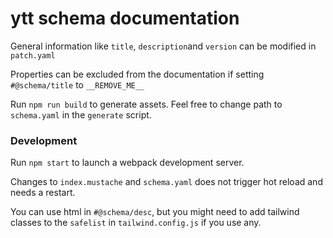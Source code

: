 # ytt schema documentation

General information like `title`, `description`and `version` can be modified in `patch.yaml`

Properties can be excluded from the documentation if setting `#@schema/title` to `__REMOVE_ME__`

Run `npm run build` to generate assets. Feel free to change path to `schema.yaml` in the `generate` script.

### Development

Run `npm start` to launch a webpack development server.

Changes to `index.mustache` and `schema.yaml` does not trigger hot reload and needs a restart.

You can use html in `#@schema/desc`, but you might need to add tailwind classes to the `safelist` in `tailwind.config.js` if you use any.
